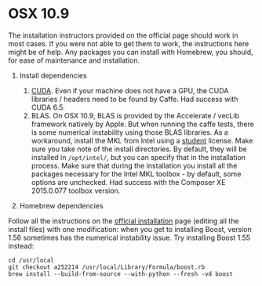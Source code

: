 # OSX 10.9

The installation instructors provided on the official page should work in most cases. If you were not able to get them to work, the instructions here might be of help. Any packages you can install with Homebrew, you should, for ease of maintenance and installation. 

1. Install dependencies

    1. [CUDA](https://developer.nvidia.com/cuda-downloads). Even if your machine does not have a GPU, the CUDA libraries / headers need to be found by Caffe. Had success with CUDA 6.5.
    2. BLAS. On OSX 10.9, BLAS is provided by the Accelerate / vecLib framework natively by Apple. But when running the caffe tests, there is some numerical instability using those BLAS libraries. As a workaround, install the MKL from Intel using a [student](https://software.intel.com/en-us/intel-education-offerings) license. Make sure you take note of the install directories. By default, they will be installed in `/opt/intel/`, but you can specify that in the installation process. Make sure that during the installation you install all the packages necessary for the Intel MKL toolbox - by default, some options are unchecked. Had success with the Composer XE 2015.0.077 toolbox version. 

2. Homebrew dependencies

Follow all the instructions on the [official installation](http://caffe.berkeleyvision.org/installation.html) page (editing all the install files) with one modification: when you get to installing Boost, version 1.56 sometimes has the numerical instability issue. Try installing Boost 1.55 instead: 

```
cd /usr/local
git checkout a252214 /usr/local/Library/Formula/boost.rb
brew install --build-from-source --with-python --fresh -vd boost
```